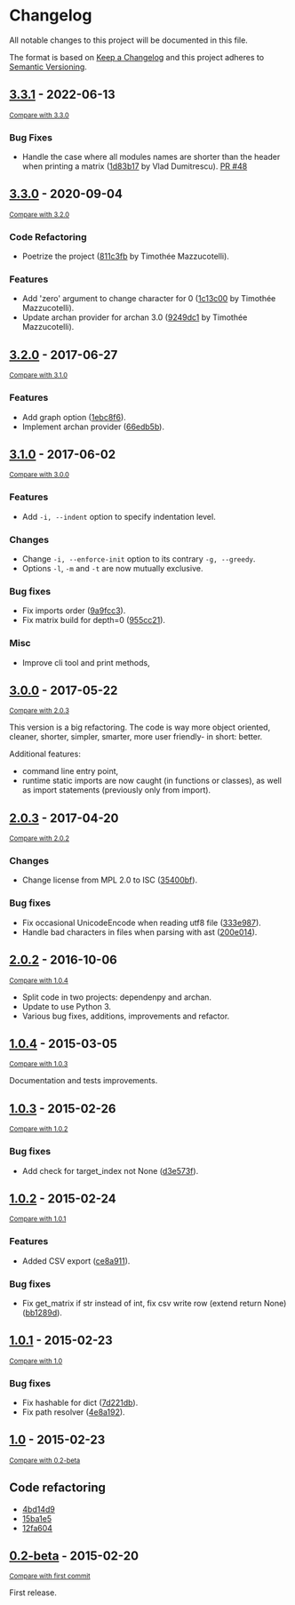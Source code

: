 # Changelog
All notable changes to this project will be documented in this file.

The format is based on [Keep a Changelog](http://keepachangelog.com/en/1.0.0/)
and this project adheres to [Semantic Versioning](http://semver.org/spec/v2.0.0.html).

<!-- insertion marker -->
## [3.3.1](https://github.com/pawamoy/dependenpy/releases/tag/3.3.1) - 2022-06-13

<small>[Compare with 3.3.0](https://github.com/pawamoy/dependenpy/compare/3.3.0...3.3.1)</small>

### Bug Fixes
- Handle the case where all modules names are shorter than the header when printing a matrix ([1d83b17](https://github.com/pawamoy/dependenpy/commit/1d83b17612cdf5ab16c27668bd241d64dd872e5c) by Vlad Dumitrescu). [PR #48](https://github.com/pawamoy/dependenpy/pull/48)


## [3.3.0](https://github.com/pawamoy/dependenpy/releases/tag/3.3.0) - 2020-09-04

<small>[Compare with 3.2.0](https://github.com/pawamoy/dependenpy/compare/3.2.0...3.3.0)</small>

### Code Refactoring
- Poetrize the project ([811c3fb](https://github.com/pawamoy/dependenpy/commit/811c3fb7271d6474a58f5b800bef5c220be3b8f6) by Timothée Mazzucotelli).

### Features
- Add 'zero' argument to change character for 0 ([1c13c00](https://github.com/pawamoy/dependenpy/commit/1c13c000685466f46ad8c6f7ac30534a6efe9373) by Timothée Mazzucotelli).
- Update archan provider for archan 3.0 ([9249dc1](https://github.com/pawamoy/dependenpy/commit/9249dc161e9fdd64e15a42f644232c43cb6875b2) by Timothée Mazzucotelli).


## [3.2.0](https://github.com/pawamoy/dependenpy/releases/tag/3.2.0) - 2017-06-27

<small>[Compare with 3.1.0](https://github.com/pawamoy/dependenpy/compare/3.1.0...3.2.0)</small>

### Features
- Add graph option ([1ebc8f6](https://github.com/pawamoy/dependenpy/commit/1ebc8f6d12cc5ceb0dcbbfd240c96bcbfa6f867e)).
- Implement archan provider ([66edb5b](https://github.com/pawamoy/dependenpy/commit/66edb5be54544af78476514494c85dac84205f2b)).


## [3.1.0](https://github.com/pawamoy/dependenpy/releases/tag/3.1.0) - 2017-06-02

<small>[Compare with 3.0.0](https://github.com/pawamoy/dependenpy/compare/3.0.0...3.1.0)</small>

### Features
- Add `-i, --indent` option to specify indentation level.

### Changes
- Change `-i, --enforce-init` option to its contrary `-g, --greedy`.
- Options `-l`, `-m` and `-t` are now mutually exclusive.

### Bug fixes
- Fix imports order ([9a9fcc3](https://github.com/pawamoy/dependenpy/commit/9a9fcc33c258a89eafcbf6995bebc64fccb85d54)).
- Fix matrix build for depth=0 ([955cc21](https://github.com/pawamoy/dependenpy/commit/955cc210d6acf5dc83e39b41edbf26b95b09d7b0)).

### Misc
- Improve cli tool and print methods, 


## [3.0.0](https://github.com/pawamoy/dependenpy/releases/tag/3.0.0) - 2017-05-22

<small>[Compare with 2.0.3](https://github.com/pawamoy/dependenpy/compare/2.0.3...3.0.0)</small>

This version is a big refactoring. The code is way more object oriented,
cleaner, shorter, simpler, smarter, more user friendly- in short: better.

Additional features:

- command line entry point,
- runtime static imports are now caught (in functions or classes),
  as well as import statements (previously only from import).
  

## [2.0.3](https://github.com/pawamoy/dependenpy/releases/tag/2.0.3) - 2017-04-20

<small>[Compare with 2.0.2](https://github.com/pawamoy/dependenpy/compare/2.0.2...2.0.3)</small>

### Changes
- Change license from MPL 2.0 to ISC ([35400bf](https://github.com/pawamoy/dependenpy/commit/35400bf755c40e88a0e2bd9bd7a21b96194b0e1b)).

### Bug fixes
- Fix occasional UnicodeEncode when reading utf8 file ([333e987](https://github.com/pawamoy/dependenpy/commit/333e98710d80976196367fb6fc2ed8f82313d117)).
- Handle bad characters in files when parsing with ast ([200e014](https://github.com/pawamoy/dependenpy/commit/200e0147cc44fcd80c9b53115f63405107e2bfd3)).


## [2.0.2](https://github.com/pawamoy/dependenpy/releases/tag/2.0.2) - 2016-10-06

<small>[Compare with 1.0.4](https://github.com/pawamoy/dependenpy/compare/1.0.4...2.0.2)</small>

- Split code in two projects: dependenpy and archan.
- Update to use Python 3.
- Various bug fixes, additions, improvements and refactor.

## [1.0.4](https://github.com/pawamoy/dependenpy/releases/tag/1.0.4) - 2015-03-05

<small>[Compare with 1.0.3](https://github.com/pawamoy/dependenpy/compare/1.0.3...1.0.4)</small>

Documentation and tests improvements.


## [1.0.3](https://github.com/pawamoy/dependenpy/releases/tag/1.0.3) - 2015-02-26

<small>[Compare with 1.0.2](https://github.com/pawamoy/dependenpy/compare/1.0.2...1.0.3)</small>

### Bug fixes
- Add check for target_index not None ([d3e573f](https://github.com/pawamoy/dependenpy/commit/d3e573fcbc79957bc19dada4359663adb48a0a81)).


## [1.0.2](https://github.com/pawamoy/dependenpy/releases/tag/1.0.2) - 2015-02-24

<small>[Compare with 1.0.1](https://github.com/pawamoy/dependenpy/compare/1.0.1...1.0.2)</small>

### Features
- Added CSV export ([ce8a911](https://github.com/pawamoy/dependenpy/commit/ce8a91130e20e57208d45a93c83dfc47565c16e4)).

### Bug fixes
- Fix get_matrix if str instead of int, fix csv write row (extend return None) ([bb1289d](https://github.com/pawamoy/dependenpy/commit/bb1289dc2c035f6f25fd6ab5cb29aa776f5d6bc6)).


## [1.0.1](https://github.com/pawamoy/dependenpy/releases/tag/1.0.1) - 2015-02-23

<small>[Compare with 1.0](https://github.com/pawamoy/dependenpy/compare/1.0...1.0.1)</small>

### Bug fixes
- Fix hashable for dict ([7d221db](https://github.com/pawamoy/dependenpy/commit/7d221db07766f41d942c947f621286e21ad17b48)).
- Fix path resolver ([4e8a192](https://github.com/pawamoy/dependenpy/commit/4e8a19211648255365477a8b6d83d538463f8488)).


## [1.0](https://github.com/pawamoy/dependenpy/releases/tag/1.0) - 2015-02-23

<small>[Compare with 0.2-beta](https://github.com/pawamoy/dependenpy/compare/0.2-beta...1.0)</small>

## Code refactoring

- [4bd14d9](https://github.com/pawamoy/dependenpy/commit/4bd14d92d842b173b2456c3ff0083b84960545ad)
- [15ba1e5](https://github.com/pawamoy/dependenpy/commit/15ba1e54700896abdaccc3fefcdc261d73be1368)
- [12fa604](https://github.com/pawamoy/dependenpy/commit/12fa60444a83c11644026270c1df37eddaecc2c8)


## [0.2-beta](https://github.com/pawamoy/dependenpy/releases/tag/0.2-beta) - 2015-02-20

<small>[Compare with first commit](https://github.com/pawamoy/dependenpy/compare/1ed68a25fb858a9da721a4cd3ab24fcc5f5e08a5...0.2-beta)</small>

First release.
